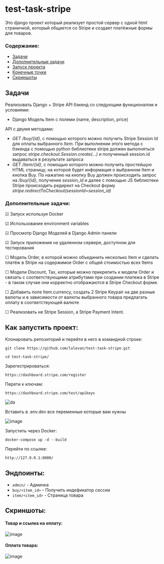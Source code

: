 # test-task-stripe

Это django проект который реализует простой сервер с одной html страничкой, который общается со Stripe и создает платёжные формы для товаров.

### Содержание:
+ [Задачи](#Задачи)
+ [Дополнительные задачи](#Дополнительные-задачи)
+ [Запуск проекта](#Как-запустить-проект)
+ [Конечные точки](#Эндпоинты)
+ [Скриншоты](#Скриншоты)

## Задачи

Реализовать Django + Stripe API бэкенд со следующим функционалом и условиями:
- Django Модель Item с полями (name, description, price)

API с двумя методами:
- *GET /buy/{id}*, c помощью которого можно получить Stripe Session Id для оплаты выбранного *Item*. При выполнении этого метода c бэкенда с помощью python библиотеки stripe должен выполняться запрос *stripe.checkout.Session.create(...)* и полученный session.id выдаваться в результате запроса
- *GET /item/{id}*, c помощью которого можно получить простейшую HTML страницу, на которой будет информация о выбранном Item и кнопка Buy. По нажатию на кнопку Buy должен происходить запрос на */buy/{id}*, получение *session_id* и далее  с помощью JS библиотеки Stripe происходить редирект на Checkout форму *stripe.redirectToCheckout(sessionId=session_id)*

### Дополнительные задачи:

&#9745; Запуск используя Docker 

&#9745; Использование environment variables

&#9745; Просмотр Django Моделей в Django Admin панели

&#9745; Запуск приложения на удаленном сервере, доступном для тестирования

&#9744; Модель Order, в которой можно объединить несколько Item и сделать платёж в Stripe на содержимое Order c общей стоимостью всех Items

&#9744; Модели Discount, Tax, которые можно прикрепить к модели Order и связать с соответствующими атрибутами при создании платежа в Stripe - в таком случае они корректно отображаются в Stripe Checkout форме.

&#9744; Добавить поле Item.currency, создать 2 Stripe Keypair на две разные валюты и в зависимости от валюты выбранного товара предлагать оплату в соответствующей валюте

&#9744; Реализовать не Stripe Session, а Stripe Payment Intent.

 ## Как запустить проект:
 
 Клонировать репозиторий и перейти в него в командной строке:

```
git clone https://github.com/lolevan/test-task-stripe.git
```

```
cd test-task-stripe/
```
 
Зарегестрироваться:

```
https://dashboard.stripe.com/register
```
Перети к ключам:

```
https://dashboard.stripe.com/test/apikeys
```

![da](https://user-images.githubusercontent.com/86129944/219987755-48632420-8ba7-4d1f-b465-ff0b710dac94.png)

Вставить в .env.dev все переменные которые вам нужны

![image](https://user-images.githubusercontent.com/86129944/229333063-6dbcd648-b458-4463-bf4c-301e0fd86867.png)

Запустить через Docker:

```
docker-compose up -d --build
```

Перейти по ссылке:

```
http://127.0.0.1:8000/
```

## Эндпоинты:

* `admin/` - Админка
* `buy/<item_id>` - Получить индефикатор сессии
* `item/<item_id>` - Страница товара

## Скриншоты:

#### Товар и ссылка на оплату:
![image](https://user-images.githubusercontent.com/86129944/219989451-0e9ae3c8-79c3-4262-a332-ff1efc3a5bd1.png)


#### Оплата товара:

![image](https://user-images.githubusercontent.com/86129944/219989482-c01715bd-46d4-499f-bd0e-4052029a120e.png)



